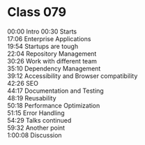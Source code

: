 # Class 079

00:00 Intro
00:30 Starts  
17:06 Enterprise Applications  
19:54 Startups are tough  
22:04 Repository Management  
30:26 Work with different team  
35:10 Dependency Management  
39:12 Accessibility and Browser compatibility  
42:26 SEO  
44:17 Documentation and Testing  
48:19 Reusability  
50:18 Performance Optimization  
51:15 Error Handling  
54:29 Talks continued  
59:32 Another point  
1:00:08 Discussion
